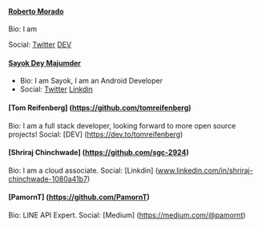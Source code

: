 #### [Roberto Morado](https://github.com/roramigator)

Bio: I am

Social: [Twitter](https://twitter.com/roramigator) [DEV](https://dev.to/roramigator)

#### [Sayok Dey Majumder](https://github.com/NeilSayok)
- Bio: I am Sayok, I am an Android Developer
- Social: [Twitter](https://twitter.com/neil_sayok) [Linkdin](https://www.linkedin.com/in/sayok-dey-majumder-230a00152/)

#### [Tom Reifenberg] (https://github.com/tomreifenberg)

Bio: I am a full stack developer, looking forward to more open source projects!
Social: [DEV] (https://dev.to/tomreifenberg)  

#### [Shriraj Chinchwade] (https://github.com/sgc-2924)

Bio: I am a cloud associate.
Social: [Linkdin] (www.linkedin.com/in/shriraj-chinchwade-1080a41b7)  

#### [PamornT] (https://github.com/PamornT)

Bio: LINE API Expert.
Social: [Medium] (https://medium.com/@pamornt)  
